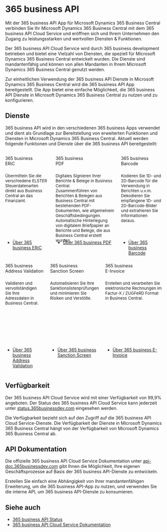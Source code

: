 # 365 business API

Mit der 365 business API App für Microsoft Dynamics 365 Business Central verbinden Sie Ihr Microsoft Dynamics 365 Business Central mit dem 365 business API Cloud Service und eröffnen sich und Ihrem Unternehmen den Zugang zu leistungsstarken und wertvollen Diensten & Funktionen.

Der 365 business API Cloud Service wird durch 365 business development betrieben und bietet eine Vielzahl von Diensten, die speziell für Microsoft Dynamics 365 Business Central entwickelt wurden. Die Dienste sind mandantenfähig und können von allen Mandanten in Ihrem Microsoft Dynamics 365 Business Central genutzt werden.

Zur einheitlichen Verwendung der 365 business API Dienste in Microsoft Dynamics 365 Business Central wird die 365 business API App bereitgestellt. Die App bietet eine einfache Möglichkeit, die 365 business API Dienste in Microsoft Dynamics 365 Business Central zu nutzen und zu konfigurieren.

## Dienste

365 business API wird in den verschiedenen 365 business Apps verwendet und dient als Grundlage zur Bereitstellung von erweiterten Funktionen und Diensten in Microsoft Dynamics 365 Business Central.
Aktuell werden folgende Funktionen und Dienste über die 365 business API bereitgestellt:

<div class="columns" style="margin-top: 30px; margin-bottom: 10px;">
    <div>
        <span class="columns-title">365 business<br>ERiC</span>
        <p style="height: 200px; font-size: 13px; padding-top: 10px;">
            Übermitteln Sie die verschiedene ELSTER Steuerdatenarten direkt aus Business Central an das Finanzamt.
        </p>
        <p>
            <ul class="fa-ul">
                <li><span class="fa-li"><i class="fa-duotone fa-solid fa-circle-arrow-right fa-xl" style="--fa-secondary-color: #00b7c3"></i></span><a href="../365-business-eric/index.md">Über 365 business ERiC</a></li>
            </ul>
        </p>
    </div>
    <div>
        <span class="columns-title">365 business<br>PDF</span>
        <p style="height: 200px; font-size: 13px; padding-top: 10px;">
            Digitales Signieren Ihrer Berichte & Belege in Business Central.<br>Zusammenführen von Berichten & Belegen aus Business Central mit bestehenden PDF-Dokumenten, wie allgemeinem Geschäftsbedingungen.<br>Automatische Hinterlegung von digitalem Briefpapier an Berichte und Belege, die aus Business Central erstellt wurden.
        </p>
        <p>
            <ul class="fa-ul">
                <li><span class="fa-li"><i class="fa-duotone fa-solid fa-circle-arrow-right fa-xl" style="--fa-secondary-color: #00b7c3"></i></span><a href="../365-business-pdf/index.md">Über 365 business PDF</a></li>
            </ul>
        </p>
    </div>
    <div>
        <span class="columns-title">365 business<br>Barcode</span>
        <p style="height: 200px; font-size: 13px; padding-top: 10px;">
            Kodieren Sie 1D- und 2D-Barcode für die Verwendung in Berichten u.v.m.<br>Dekodieren Sie empfangene 1D- und 2D-Barcode-Bilder und extrahieren Sie Informationen daraus.
        </p>
        <p>
            <ul class="fa-ul">
                <li><span class="fa-li"><i class="fa-duotone fa-solid fa-circle-arrow-right fa-xl" style="--fa-secondary-color: #00b7c3"></i></span><a href="../365-business-barcode/index.md">Über 365 business Barcode</a></li>
            </ul>
        </p>
    </div>
</div>
<div class="columns" style="margin-top: 10px;">
    <div>
        <span class="columns-title">365 business<br>Address Validation</span>
        <p style="height: 200px; font-size: 13px; padding-top: 10px;">
            Validieren und vervollständigen Sie Ihre Adressdaten in Business Central.
        </p>
        <p>
            <ul class="fa-ul">
                <li><span class="fa-li"><i class="fa-duotone fa-solid fa-circle-arrow-right fa-xl" style="--fa-secondary-color: #00b7c3"></i></span><a href="../365-business-address-validation/index.md">Über 365 business Address Validation</a></li>
            </ul>
        </p>
    </div>
    <div>
        <span class="columns-title">365 business<br>Sanction Screen</span>
        <p style="height: 200px; font-size: 13px; padding-top: 10px;">
            Automatisieren Sie Ihre Sanktionslistenprüfungen und minimieren Sie Risiken und Verstöße.
        </p>
        <p>
            <ul class="fa-ul">
                <li><span class="fa-li"><i class="fa-duotone fa-solid fa-circle-arrow-right fa-xl" style="--fa-secondary-color: #00b7c3"></i></span><a href="../365-business-sanction-screen/index.md">Über 365 business Sanction Screen</a></li>
            </ul>
        </p>
    </div>
    <div>
        <span class="columns-title">365 business<br>E-Invoice</span>
        <p style="height: 200px; font-size: 13px; padding-top: 10px;">
            Erstellen und verarbeiten Sie elektronische Rechnungen im Factur-X / ZUGFeRD Format in Business Central.
        </p>
        <p>
            <ul class="fa-ul">
                <li><span class="fa-li"><i class="fa-duotone fa-solid fa-circle-arrow-right fa-xl" style="--fa-secondary-color: #00b7c3"></i></span><a href="../365-business-e-invoice/index.md">Über 365 business E-Invoice</a></li>
            </ul>
        </p>
    </div>
</div>

## Verfügbarkeit

Der 365 business API Cloud Service wird mit einer Verfügbarkeit von 99,9% angeboten. Der Status des 365 business API Cloud Service kann jederzeit unter [status.365businessdev.com](https://status.365businessdev.com) eingesehen werden.

Die Verfügbarkeit bezieht sich auf den Zugriff auf die 365 business API Cloud Service-Dienste. Die Verfügbarkeit der Dienste in Microsoft Dynamics 365 Business Central hängt von der Verfügbarkeit von Microsoft Dynamics 365 Business Central ab.

## API Dokumentation
Die offizielle 365 business API Cloud Service Dokumentation unter [api-doc.365businessdev.com](https://api-doc.365businessdev.com) gibt Ihnen die Möglichkeit, Ihre eigenen Geschäftsprozesse auf Basis der 365 business API-Dienste zu entwickeln.

Erstellen Sie einfach eine Abhängigkeit von Ihrer mandantenfähigen Erweiterung, um die 365 business API-App zu nutzen, und verwenden Sie die interne API, um 365 business API-Dienste zu konsumieren.

## Siehe auch

- [365 business API Status](https://status.365businessdev.com)
- [365 business API Cloud Service Dokumentation](https://api-doc.365businessdev.com)